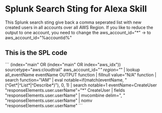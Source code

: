 # Splunk Search Sting for Alexa Skill

This Splunk search sting give back a comma seperated list with new created users in all accounts over all AWS Region.
If you like to reduce the output to one account, you need to change the aws_account_id="*" -> to aws_account_id="%accountid%"

## This is the SPL code

´´´
(index="main" OR (index="main" OR index="aws_idx")) sourcetype="aws:cloudtrail" aws_account_id="*" region="*" | lookup all_eventName eventName OUTPUT function | fillnull value="N/A" function | search function="IAM" | eval notable=if(match(eventName, "(^Get*|^List*|^Describe*)"), 0, 1) | search notable=1 eventName=CreateUser "responseElements.user.userName"="*" CreateUser | fields "responseElements.user.userName" | mvcombine delim=", " "responseElements.user.userName" | nomv "responseElements.user.userName"
´´´
